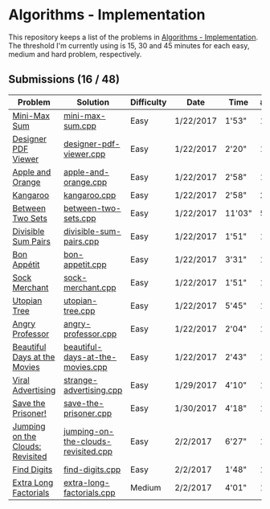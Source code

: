 # Algorithms - Implementation

This repository keeps a list of the problems in [Algorithms - Implementation](https://www.hackerrank.com/domains/algorithms/implementation). The threshold I'm currently using is 15, 30 and 45 minutes for each easy, medium and hard problem, respectively.

## Submissions (16 / 48)

|Problem|Solution|Difficulty|Date|Time|#Sub|Comment|
|---|---|---|---|---|---|---|
|[Mini-Max Sum](https://www.hackerrank.com/challenges/mini-max-sum)|[mini-max-sum.cpp](mini-max-sum.cpp)|Easy|1/22/2017|1'53"|1||
|[Designer PDF Viewer](https://www.hackerrank.com/challenges/designer-pdf-viewer)|[designer-pdf-viewer.cpp](designer-pdf-viewer.cpp)|Easy|1/22/2017|2'20"|1||
|[Apple and Orange](https://www.hackerrank.com/challenges/apple-and-orange)|[apple-and-orange.cpp](apple-and-orange.cpp)|Easy|1/22/2017|2'58"|1||
|[Kangaroo](https://www.hackerrank.com/challenges/kangaroo)|[kangaroo.cpp](kangaroo.cpp)|Easy|1/22/2017|2'58"|2||
|[Between Two Sets](https://www.hackerrank.com/challenges/between-two-sets)|[between-two-sets.cpp](between-two-sets.cpp)|Easy|1/22/2017|11'03"|5||
|[Divisible Sum Pairs](https://www.hackerrank.com/challenges/divisible-sum-pairs)|[divisible-sum-pairs.cpp](divisible-sum-pairs.cpp)|Easy|1/22/2017|1'51"|1||
|[Bon Appétit](https://www.hackerrank.com/challenges/bon-appetit)|[bon-appetit.cpp](bon-appetit.cpp)|Easy|1/22/2017|3'31"|1||
|[Sock Merchant](https://www.hackerrank.com/challenges/sock-merchant)|[sock-merchant.cpp](sock-merchant.cpp)|Easy|1/22/2017|1'51"|1||
|[Utopian Tree](https://www.hackerrank.com/challenges/utopian-tree)|[utopian-tree.cpp](utopian-tree.cpp)|Easy|1/22/2017|5'45"|1||
|[Angry Professor](https://www.hackerrank.com/challenges/angry-professor)|[angry-professor.cpp](angry-professor.cpp)|Easy|1/22/2017|2'04"|1||
|[Beautiful Days at the Movies](https://www.hackerrank.com/challenges/beautiful-days-at-the-movies)|[beautiful-days-at-the-movies.cpp](beautiful-days-at-the-movies.cpp)|Easy|1/22/2017|2'43"|1||
|[Viral Advertising](https://www.hackerrank.com/challenges/strange-advertising)|[strange-advertising.cpp](strange-advertising.cpp)|Easy|1/29/2017|4'10"|1||
|[Save the Prisoner!](https://www.hackerrank.com/challenges/save-the-prisoner)|[save-the-prisoner.cpp](save-the-prisoner.cpp)|Easy|1/30/2017|4'18"|1||
|[Jumping on the Clouds: Revisited](https://www.hackerrank.com/challenges/jumping-on-the-clouds-revisited)|[jumping-on-the-clouds-revisited.cpp](jumping-on-the-clouds-revisited.cpp)|Easy|2/2/2017|6'27"|1||
|[Find Digits](https://www.hackerrank.com/challenges/find-digits)|[find-digits.cpp](find-digits.cpp)|Easy|2/2/2017|1'48"|1||
|[Extra Long Factorials](https://www.hackerrank.com/challenges/extra-long-factorials)|[extra-long-factorials.cpp](extra-long-factorials.cpp)|Medium|2/2/2017|4'01"|1||